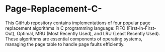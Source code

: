 # Page-Replacement-C-
This GitHub repository contains implementations of four popular page replacement algorithms in C programming language: FIFO (First-In-First-Out), Optimal, MRU (Most Recently Used), and LRU (Least Recently Used). These algorithms are essential components of operating systems, managing the page table to handle page faults efficiently.
